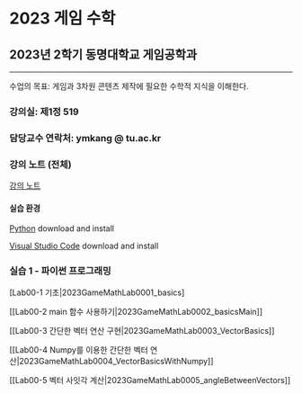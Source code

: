 # 2023 게임 수학

## 2023년 2학기 동명대학교 게임공학과 
--------------------------------

수업의 목표: 게임과 3차원 콘텐츠 제작에 필요한 수학적 지식을 이해한다.

### 강의실: 제1정 519
### 담당교수 연락처: ymkang @ tu.ac.kr

### 강의 노트 (전체)

[강의 노트](https://github.com/dknife/2023GMath/blob/main/LectureNotes/LectureNotesAll_GameMath2023.pdf)

#### 실습 환경

[Python](https://www.python.org/downloads/) download and install

[Visual Studio Code](https://code.visualstudio.com/) download and install

### 실습 1 - 파이썬 프로그래밍 

[Lab00-1 기초|2023GameMathLab0001_basics]

[[Lab00-2 main 함수 사용하기|2023GameMathLab0002_basicsMain]]

[[Lab00-3 간단한 벡터 연산 구현|2023GameMathLab0003_VectorBasics]]

[[Lab00-4 Numpy를 이용한 간단한 벡터 연산|2023GameMathLab0004_VectorBasicsWithNumpy]]

[[Lab00-5 벡터 사잇각 계산|2023GameMathLab0005_angleBetweenVectors]]
